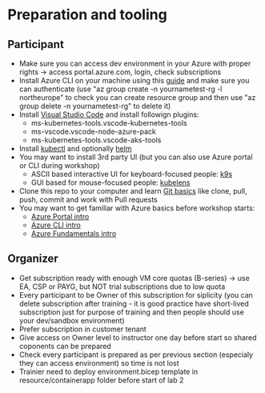 # Preparation and tooling

## Participant
- Make sure you can access dev environment in your Azure with proper rights -> access portal.azure.com, login, check subscriptions
- Install Azure CLI on your machine using this [guide](https://docs.microsoft.com/en-us/cli/azure/install-azure-cli) and make sure you can authenticate (use "az group create -n yournametest-rg -l northeurope" to check you can create resource group and then use "az group delete -n yournametest-rg" to delete it)
- Install [Visual Studio Code](https://code.visualstudio.com/Download) and install followign plugins:
  - ms-kubernetes-tools.vscode-kubernetes-tools
  - ms-vscode.vscode-node-azure-pack
  - ms-kubernetes-tools.vscode-aks-tools
- Install [kubectl](https://kubernetes.io/docs/tasks/tools/) and optionally [helm](https://helm.sh/docs/intro/install/)
- You may want to install 3rd party UI (but you can also use Azure portal or CLI during workshop)
  - ASCII based interactive UI for keyboard-focused people: [k9s](https://k9scli.io/topics/install/)
  - GUI based for mouse-focused people: [kubelens](https://k8slens.dev/)
- Clone this repo to your computer and learn [Git basics](https://docs.microsoft.com/en-us/azure/devops/repos/git/gitworkflow?view=azure-devops) like clone, pull, push, commit and work with Pull requests
- You may want to get familiar with Azure basics before workshop starts:
  - [Azure Portal intro](https://docs.microsoft.com/en-us/learn/modules/explore-azure-portal/)
  - [Azure CLI intro](https://docs.microsoft.com/en-us/learn/modules/control-azure-services-with-cli/)
  - [Azure Fundamentals intro](https://docs.microsoft.com/en-us/learn/modules/intro-to-azure-fundamentals/)

## Organizer
- Get subscription ready with enough VM core quotas (B-series) -> use EA, CSP or PAYG, but NOT trial subscriptions due to low quota
- Every participant to be Owner of this subscription for siplicity (you can delete subscription after training - it is good practice have short-lived subscription just for purpose of training and then people should use your dev/sandbox environment)
- Prefer subscription in customer tenant
- Give access on Owner level to instructor one day before start so shared coponents can be prepared
- Check every participant is prepared as per previous section (especialy they can access environment) so time is not lost
- Trainier need to deploy environment.bicep template in resource/containerapp folder before start of lab 2